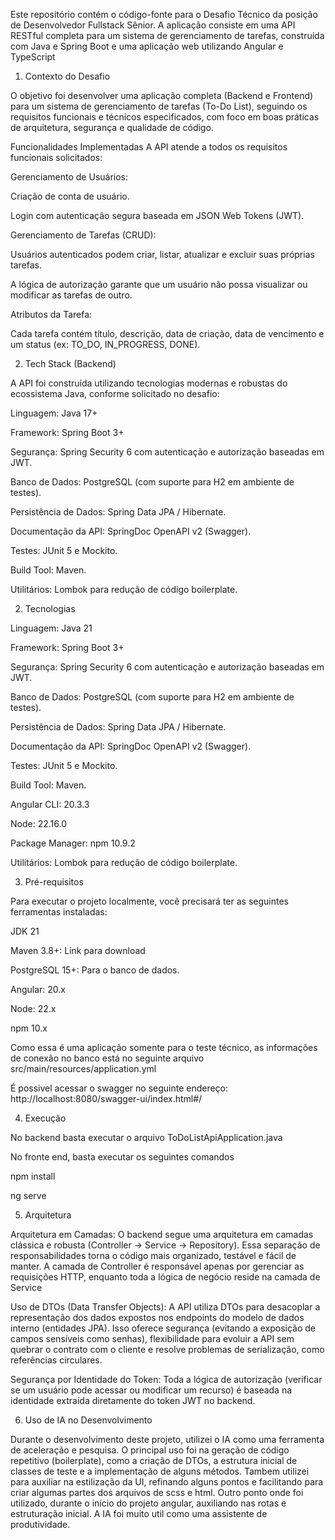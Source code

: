 Este repositório contém o código-fonte para o Desafio Técnico da posição de Desenvolvedor Fullstack Sênior. A aplicação consiste em uma API RESTful completa para um sistema de gerenciamento de tarefas, construída com Java e Spring Boot e uma aplicação web utilizando Angular e TypeScript

1. Contexto do Desafio

O objetivo foi desenvolver uma aplicação completa (Backend e Frontend) para um sistema de gerenciamento de tarefas (To-Do List), seguindo os requisitos funcionais e técnicos especificados, com foco em boas práticas de arquitetura, segurança e qualidade de código.    

Funcionalidades Implementadas
A API atende a todos os requisitos funcionais solicitados:    

Gerenciamento de Usuários:

Criação de conta de usuário.

Login com autenticação segura baseada em JSON Web Tokens (JWT).

Gerenciamento de Tarefas (CRUD):

Usuários autenticados podem criar, listar, atualizar e excluir suas próprias tarefas.

A lógica de autorização garante que um usuário não possa visualizar ou modificar as tarefas de outro.

Atributos da Tarefa:

Cada tarefa contém título, descrição, data de criação, data de vencimento e um status (ex: TO_DO, IN_PROGRESS, DONE).

2. Tech Stack (Backend)

A API foi construída utilizando tecnologias modernas e robustas do ecossistema Java, conforme solicitado no desafio:    

Linguagem: Java 17+

Framework: Spring Boot 3+

Segurança: Spring Security 6 com autenticação e autorização baseadas em JWT.

Banco de Dados: PostgreSQL (com suporte para H2 em ambiente de testes).

Persistência de Dados: Spring Data JPA / Hibernate.

Documentação da API: SpringDoc OpenAPI v2 (Swagger).

Testes: JUnit 5 e Mockito.

Build Tool: Maven.

Utilitários: Lombok para redução de código boilerplate.

2. Tecnologias

Linguagem: Java 21

Framework: Spring Boot 3+

Segurança: Spring Security 6 com autenticação e autorização baseadas em JWT.

Banco de Dados: PostgreSQL (com suporte para H2 em ambiente de testes).

Persistência de Dados: Spring Data JPA / Hibernate.

Documentação da API: SpringDoc OpenAPI v2 (Swagger).

Testes: JUnit 5 e Mockito.

Build Tool: Maven.

Angular CLI: 20.3.3

Node: 22.16.0

Package Manager: npm 10.9.2


Utilitários: Lombok para redução de código boilerplate.

3. Pré-requisitos

Para executar o projeto localmente, você precisará ter as seguintes ferramentas instaladas:

JDK 21

Maven 3.8+: Link para download

PostgreSQL 15+: Para o banco de dados.

Angular: 20.x

Node: 22.x

npm 10.x

Como essa é uma aplicação somente para o teste técnico, as informações de conexão no banco está no seguinte arquivo src/main/resources/application.yml

É possivel acessar o swagger no seguinte endereço: http://localhost:8080/swagger-ui/index.html#/

4. Execução

No backend basta executar o arquivo ToDoListApiApplication.java

No fronte end, basta executar os seguintes comandos

npm install

ng serve

5. Arquitetura

Arquitetura em Camadas: O backend segue uma arquitetura em camadas clássica e robusta (Controller -> Service -> Repository). Essa separação de responsabilidades torna o código mais organizado, testável e fácil de manter. A camada de Controller é responsável apenas por gerenciar as requisições HTTP, enquanto toda a lógica de negócio reside na camada de Service

Uso de DTOs (Data Transfer Objects): A API utiliza DTOs para desacoplar a representação dos dados expostos nos endpoints do modelo de dados interno (entidades JPA). Isso oferece segurança (evitando a exposição de campos sensíveis como senhas), flexibilidade para evoluir a API sem quebrar o contrato com o cliente e resolve problemas de serialização, como referências circulares.

Segurança por Identidade do Token: Toda a lógica de autorização (verificar se um usuário pode acessar ou modificar um recurso) é baseada na identidade extraída diretamente do token JWT no backend.

6. Uso de IA no Desenvolvimento

Durante o desenvolvimento deste projeto, utilizei o IA como uma ferramenta de aceleração e pesquisa. O principal uso foi na geração de código repetitivo (boilerplate), como a criação de DTOs, a estrutura inicial de classes de teste e a implementação de alguns métodos. Tambem utilizei para auxiliar na estilização da UI, refinando alguns pontos e facilitando para criar algumas partes dos arquivos de scss e html. Outro ponto onde foi utilizado, durante o início do projeto angular, auxiliando nas rotas e estruturação inicial. A IA foi muito util como uma assistente de produtividade.
